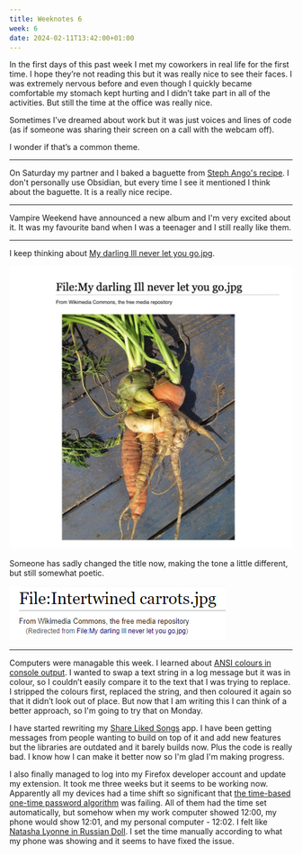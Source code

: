 ```yaml
---
title: Weeknotes 6
week: 6
date: 2024-02-11T13:42:00+01:00
---
```


In the first days of this past week I met my coworkers in real life for the first time. I hope they’re not reading this but it was really nice to see their faces. I was extremely nervous before and even though I quickly became comfortable my stomach kept hurting and I didn’t take part in all of the activities. But still the time at the office was really nice.

Sometimes I’ve dreamed about work but it was just voices and lines of code (as if someone was sharing their screen on a call with the webcam off).

I wonder if that’s a common theme.

---

On Saturday my partner and I baked a baguette from [Steph Ango's recipe](https://stephango.com/baguette). I don't personally use Obsidian, but every time I see it mentioned I think about the baguette. It is a really nice recipe.

---

Vampire Weekend have announced a new album and I'm very excited about it. It was my favourite band when I was a teenager and I still really like them.

---

I keep thinking about [My darling Ill never let you go.jpg](https://commons.wikimedia.org/w/index.php?title=File:My_darling_Ill_never_let_you_go.jpg).

![My darling Ill never let you go.jpg](/weeknotes/attachments/My_darling_Ill_never_let_you_go.jpg)

Someone has sadly changed the title now, making the tone a little different, but still somewhat poetic.

![Intertwined carrots](/weeknotes/attachments/Intertwined_carrots.png)

---

Computers were managable this week. I learned about [ANSI colours in console output](https://en.wikipedia.org/wiki/ANSI_escape_code#Colors). I wanted to swap a text string in a log message but it was in colour, so I couldn’t easily compare it to the text that I was trying to replace. I stripped the colours first, replaced the string, and then coloured it again so that it didn’t look out of place. But now that I am writing this I can think of a better approach, so I'm going to try that on Monday.

I have started rewriting my [Share Liked Songs](https://nonnullish.github.io/share-liked-songs/) app. I have been getting messages from people wanting to build on top of it and add new features but the libraries are outdated and it barely builds now. Plus the code is really bad. I know how I can make it better now so I'm glad I'm making progress.

I also finally managed to log into my Firefox developer account and update my extension. It took me three weeks but it seems to be working now. Apparently all my devices had a time shift so significant that [the time-based one-time password algorithm](https://en.wikipedia.org/wiki/Time-based_one-time_password) was failing. All of them had the time set automatically, but somehow when my work computer showed 12:00, my phone would show 12:01, and my personal computer - 12:02. I felt like [Natasha Lyonne in Russian Doll](/weeknotes/attachments/russian_doll.webp). I set the time manually according to what my phone was showing and it seems to have fixed the issue.

